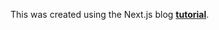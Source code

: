This was created using the Next.js blog **[tutorial](https://nextjs.org/learn/foundations/about-nextjs?utm_source=next-site&utm_medium=nav-cta&utm_campaign=next-website)**.
